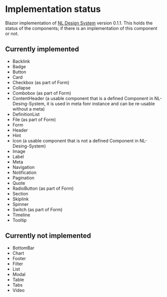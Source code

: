 # Implementation status
Blazor implementation of [NL Design System](https://nl-design-system.gitlab.io/nl-design-system/index.html) version 0.1.1.
This holds the status of the components; if there is an implementation of this component or not.

## Currently implemented

- Backlink
- Badge
- Button
- Card
- Checkbox (as part of Form)
- Collapse
- Combobox (as part of Form)
- ContentHeader (a usable component that is a defined Component in NL-Desing-System, it is used in meta fonr instance and can be re-usable without a meta)
- DefinitionList
- File (as part of Form)
- Form
- Header
- Hint
- Icon (a usable component that is not a defined Component in NL-Desing-System)
- Image
- Label
- Meta
- Navigation
- Notification
- Pagination
- Quote
- RadioButton (as part of Form)
- Section
- Skiplink
- Spinner
- Switch (as part of Form)
- Timeline
- Tooltip

## Currently not implemented

- BottomBar
- Chart
- Footer
- Filter
- List
- Modal
- Table
- Tabs
- Video